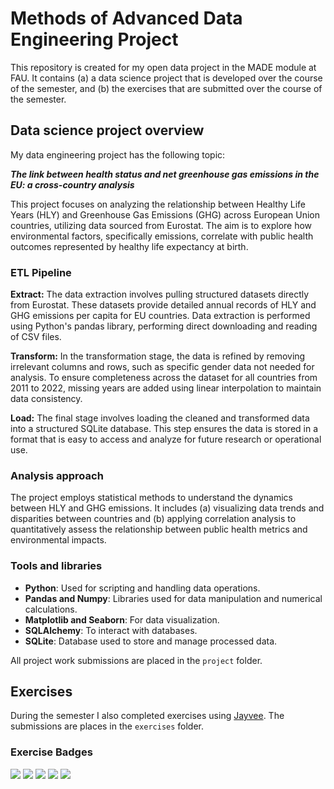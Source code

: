 # Methods of Advanced Data Engineering Project

This repository is created for my open data project in the MADE module at FAU. It contains (a) a data science project that is developed over the course of the semester, and (b) the exercises that are submitted over the course of the semester.

## Data science project overview

My data engineering project has the following topic: 

***The link between health status and net greenhouse gas emissions in the EU: a cross-country analysis***

This project focuses on analyzing the relationship between Healthy Life Years (HLY) and Greenhouse Gas Emissions (GHG) across European Union countries, utilizing data sourced from Eurostat. The aim is to explore how environmental factors, specifically emissions, correlate with public health outcomes represented by healthy life expectancy at birth.

### ETL Pipeline

**Extract:** The data extraction involves pulling structured datasets directly from Eurostat. These datasets provide detailed annual records of HLY and GHG emissions per capita for EU countries. Data extraction is performed using Python's pandas library, performing direct downloading and reading of CSV files.

**Transform:** In the transformation stage, the data is refined by removing irrelevant columns and rows, such as specific gender data not needed for analysis. To ensure completeness across the dataset for all countries from 2011 to 2022, missing years are added using linear interpolation to maintain data consistency.

**Load:** The final stage involves loading the cleaned and transformed data into a structured SQLite database. This step ensures the data is stored in a format that is easy to access and analyze for future research or operational use.

### Analysis approach

The project employs statistical methods to understand the dynamics between HLY and GHG emissions. It includes (a) visualizing data trends and disparities between countries and (b) applying correlation analysis to quantitatively assess the relationship between public health metrics and environmental impacts.

### Tools and libraries

- **Python**: Used for scripting and handling data operations.
- **Pandas and Numpy**: Libraries used for data manipulation and numerical calculations.
- **Matplotlib and Seaborn**: For data visualization.
- **SQLAlchemy**: To interact with databases.
- **SQLite**: Database used to store and manage processed data.

All project work submissions are placed in the `project` folder.

## Exercises
During the semester I also completed exercises using [Jayvee](https://github.com/jvalue/jayvee). The submissions are places in the `exercises` folder.

### Exercise Badges

![](https://byob.yarr.is/segalanastasiia/made-template/score_ex1) ![](https://byob.yarr.is/segalanastasiia/made-template/score_ex2) ![](https://byob.yarr.is/segalanastasiia/made-template/score_ex3) ![](https://byob.yarr.is/segalanastasiia/made-template/score_ex4) ![](https://byob.yarr.is/segalanastasiia/made-template/score_ex5)
